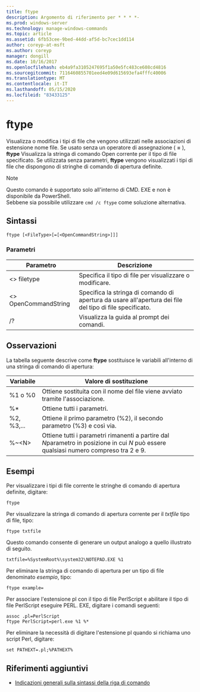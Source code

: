 ```yaml
---
title: ftype
description: Argomento di riferimento per * * * *-
ms.prod: windows-server
ms.technology: manage-windows-commands
ms.topic: article
ms.assetid: 6fb53cee-9bed-44dd-af5d-bc7cec1dd114
author: coreyp-at-msft
ms.author: coreyp
manager: dongill
ms.date: 10/16/2017
ms.openlocfilehash: eb4a9fa3105247695f1a50e5fc483ce608cd4816
ms.sourcegitcommit: 7116460855701eed4e09d615693efa4fffc40006
ms.translationtype: MT
ms.contentlocale: it-IT
ms.lasthandoff: 05/15/2020
ms.locfileid: "83433125"
---
```

# <a name="ftype"></a>ftype



Visualizza o modifica i tipi di file che vengono utilizzati nelle associazioni di estensione nome file. Se usato senza un operatore di assegnazione ( **=** ), **ftype** Visualizza la stringa di comando Open corrente per il tipo di file specificato. Se utilizzata senza parametri, **ftype** vengono visualizzati i tipi di file che dispongono di stringhe di comando di apertura definite.

> [!NOTE]
> Questo comando è supportato solo all'interno di CMD. EXE e non è disponibile da PowerShell.  
> Sebbene sia possibile utilizzare `cmd /c ftype` come soluzione alternativa.


## <a name="syntax"></a>Sintassi

```
ftype [<FileType>[=[<OpenCommandString>]]]
```

### <a name="parameters"></a>Parametri

|Parametro|Descrizione|
|---------|-----------|
|\<> filetype|Specifica il tipo di file per visualizzare o modificare.|
|\<> OpenCommandString|Specifica la stringa di comando di apertura da usare all'apertura dei file del tipo di file specificato.|
|/?|Visualizza la guida al prompt dei comandi.|

## <a name="remarks"></a>Osservazioni

La tabella seguente descrive come **ftype** sostituisce le variabili all'interno di una stringa di comando di apertura:

|Variabile|Valore di sostituzione|
|--------|-----------------|
|%1 o %0|Ottiene sostituita con il nome del file viene avviato tramite l'associazione.|
|%*|Ottiene tutti i parametri.|
|%2, %3,...|Ottiene il primo parametro (%2), il secondo parametro (%3) e così via.|
|%~\<N>|Ottiene tutti i parametri rimanenti a partire dal *N*parametro in posizione in cui *N* può essere qualsiasi numero compreso tra 2 e 9.|

## <a name="examples"></a>Esempi

Per visualizzare i tipi di file corrente le stringhe di comando di apertura definite, digitare:
```
ftype
```
Per visualizzare la stringa di comando di apertura corrente per il *txtfile* tipo di file, tipo:
```
ftype txtfile
```
Questo comando consente di generare un output analogo a quello illustrato di seguito.
```
txtfile=%SystemRoot%\system32\NOTEPAD.EXE %1
```
Per eliminare la stringa di comando di apertura per un tipo di file denominato *esempio*, tipo:
```
ftype example=
```
Per associare l'estensione pl con il tipo di file PerlScript e abilitare il tipo di file PerlScript eseguire PERL. EXE, digitare i comandi seguenti:
```
assoc .pl=PerlScript 
ftype PerlScript=perl.exe %1 %*
```
Per eliminare la necessità di digitare l'estensione pl quando si richiama uno script Perl, digitare:
```
set PATHEXT=.pl;%PATHEXT%
```

## <a name="additional-references"></a>Riferimenti aggiuntivi

- [Indicazioni generali sulla sintassi della riga di comando](command-line-syntax-key.md)
